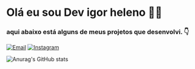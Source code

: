 # Olá eu sou Dev igor heleno 😶‍🌫️
### aqui abaixo está alguns de meus projetos que desenvolvi. 👇

[![Email](https://img.shields.io/badge/Gmail-D14836?style=for-the-badge&logo=gmail&logoColor=white)](marioanimes09@gmail.com)
[![Instagram](https://img.shields.io/badge/Instagram-E4405F?style=for-the-badge&logo=instagram&logoColor=white)](https://www.instagram.com/_heleno__)
 
![Anurag's GitHub stats](https://github-readme-stats.vercel.app/api?username=heleno2307&show_icons=true&theme=dracula)
